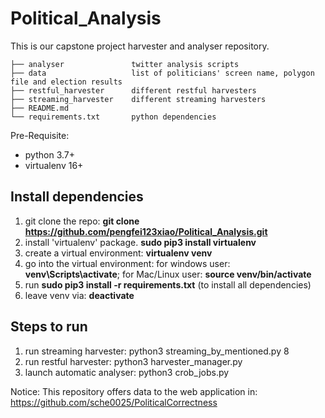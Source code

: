 # Political_Analysis

This is our capstone project harvester and analyser repository.
```
├── analyser               twitter analysis scripts
├── data                   list of politicians' screen name, polygon file and election results
├── restful_harvester      different restful harvesters
├── streaming_harvester    different streaming harvesters
├── README.md
└── requirements.txt       python dependencies
```


Pre-Requisite:
  - python 3.7+
  - virtualenv 16+

## Install dependencies
1. git clone the repo: **git clone https://github.com/pengfei123xiao/Political_Analysis.git**
2. install 'virtualenv' package. **sudo pip3 install virtualenv**
3. create a virtual environment: **virtualenv venv**
4. go into the virtual environment: for windows user: **venv\Scripts\activate**; for Mac/Linux user: **source venv/bin/activate**
5. run **sudo pip3 install -r requirements.txt** (to install all dependencies)
6. leave venv via: **deactivate**

## Steps to run
1. run streaming harvester: python3 streaming_by_mentioned.py 8
2. run restful harvester: python3 harvester_manager.py
3. launch automatic analyser: python3 crob_jobs.py

Notice: This repository offers data to the web application in:
https://github.com/sche0025/PoliticalCorrectness
